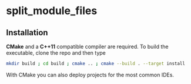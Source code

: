 # split_module_files

## Installation

**CMake** and a **C++11** compatible compiler are required. To build the executable, clone the repo and then type  

```bash
mkdir build ; cd build ; cmake .. ; cmake --build . --target install
```

With CMake you can also deploy projects for the most common IDEs.  
